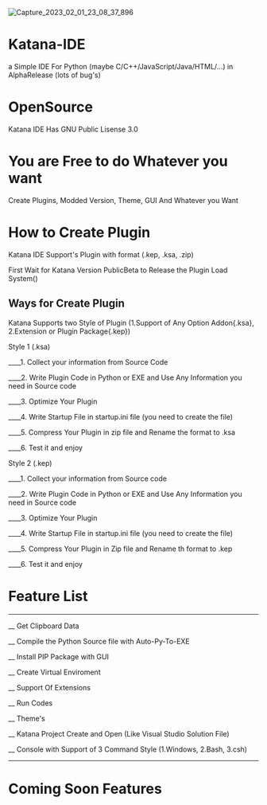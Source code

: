 ![Capture_2023_02_01_23_08_37_896](https://user-images.githubusercontent.com/115403383/216267680-fc1640d6-3009-4ac8-a3e9-68345b2c4f74.png)

# Katana-IDE

a Simple IDE For Python (maybe C/C++/JavaScript/Java/HTML/...) in AlphaRelease (lots of bug's)

# OpenSource

Katana IDE Has GNU Public Lisense 3.0

# You are Free to do Whatever you want

Create Plugins, Modded Version, Theme, GUI And Whatever you Want

# How to Create Plugin

Katana IDE Support's Plugin with format (.kep, .ksa, .zip)

First Wait for Katana Version PublicBeta to Release the Plugin Load System()
## Ways for Create Plugin

Katana Supports two Style of Plugin (1.Support of Any Option Addon{.ksa}, 2.Extension or Plugin Package{.kep})

Style 1 (.ksa)

____1. Collect your information from Source Code

____2. Write Plugin Code in Python or EXE and Use Any Information you need in Source code

____3. Optimize Your Plugin

____4. Write Startup File in startup.ini file (you need to create the file)

____5. Compress Your Plugin in zip file and Rename the format to .ksa

____6. Test it and enjoy

Style 2 (.kep)

____1. Collect your information from Source code

____2. Write Plugin Code in Python or EXE and Use Any Information you need in Source code

____3. Optimize Your Plugin

____4. Write Startup File in startup.ini file (you need to create the file)

____5. Compress Your Plugin in Zip file and Rename th format to .kep

____6. Test it and enjoy

# Feature List
____________________

__ Get Clipboard Data

__ Compile the Python Source file with Auto-Py-To-EXE

__ Install PIP Package with GUI

__ Create Virtual Enviroment

__ Support Of Extensions

__ Run Codes

__ Theme's

__ Katana Project Create and Open (Like Visual Studio Solution File)

__ Console with Support of 3 Command Style (1.Windows, 2.Bash, 3.csh)

____________________

# Coming Soon Features


